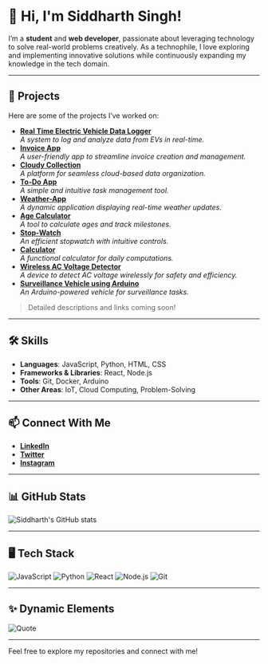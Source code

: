 # 👋 Hi, I'm Siddharth Singh!

I’m a **student** and **web developer**, passionate about leveraging technology to solve real-world problems creatively. As a technophile, I love exploring and implementing innovative solutions while continuously expanding my knowledge in the tech domain.

---

## 🚀 Projects
Here are some of the projects I’ve worked on:
- **[Real Time Electric Vehicle Data Logger]()**  
  *A system to log and analyze data from EVs in real-time.*
- **[Invoice App]()**  
  *A user-friendly app to streamline invoice creation and management.*
- **[Cloudy Collection]()**  
  *A platform for seamless cloud-based data organization.*
- **[To-Do App]()**  
  *A simple and intuitive task management tool.*
- **[Weather-App]()**  
  *A dynamic application displaying real-time weather updates.*
- **[Age Calculator]()**  
  *A tool to calculate ages and track milestones.*
- **[Stop-Watch]()**  
  *An efficient stopwatch with intuitive controls.*
- **[Calculator]()**  
  *A functional calculator for daily computations.*
- **[Wireless AC Voltage Detector]()**  
  *A device to detect AC voltage wirelessly for safety and efficiency.*
- **[Surveillance Vehicle using Arduino]()**  
  *An Arduino-powered vehicle for surveillance tasks.*

> Detailed descriptions and links coming soon!

---

## 🛠️ Skills
- **Languages**: JavaScript, Python, HTML, CSS
- **Frameworks & Libraries**: React, Node.js
- **Tools**: Git, Docker, Arduino
- **Other Areas**: IoT, Cloud Computing, Problem-Solving

---

## 📫 Connect With Me
- **[LinkedIn](https://www.linkedin.com/in/siddharth-singh1)**
- **[Twitter](https://x.com/siddharth_8796?t=Gi-LgbltFfkQxwXVfss1Qg&s=08)**
- **[Instagram](https://www.instagram.com/why_siddharth/?hl=en)**

---

## 📊 GitHub Stats
![Siddharth's GitHub stats](https://github-readme-stats.vercel.app/api?username=siddharth-singh&show_icons=true&theme=radical)

---

## 🖥️ Tech Stack
![JavaScript](https://img.shields.io/badge/-JavaScript-F7DF1E?style=flat&logo=javascript&logoColor=black)
![Python](https://img.shields.io/badge/-Python-3776AB?style=flat&logo=python&logoColor=white)
![React](https://img.shields.io/badge/-React-61DAFB?style=flat&logo=react&logoColor=black)
![Node.js](https://img.shields.io/badge/-Node.js-339933?style=flat&logo=node.js&logoColor=white)
![Git](https://img.shields.io/badge/-Git-F05032?style=flat&logo=git&logoColor=white)

---

## ✨ Dynamic Elements
![Quote](https://quotes-github-readme.vercel.app/api?type=horizontal&theme=light)

---

Feel free to explore my repositories and connect with me!
